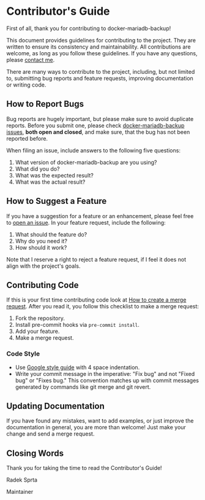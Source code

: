 # Contributor's Guide
First of all, thank you for contributing to docker-mariadb-backup!

This document provides guidelines for contributing to the project. They are written to ensure its consistency and maintainability. All contributions are welcome, as long as you follow these guidelines. If you have any questions, please [contact me](incoming+radek-sprta/docker-mariadb-backup@gitlab.com).

There are many ways to contribute to the project, including, but not limited to, submitting bug reports and feature requests, improving documentation or writing code.

## How to Report Bugs
Bug reports are hugely important, but please make sure to avoid duplicate reports. Before you submit one, please check [docker-mariadb-backup issues](https://gitlab.com/radek-sprta/docker-mariadb-backup/issues), **both open and closed**, and make sure, that the bug has not been reported before.

When filing an issue, include answers to the following five questions:
1. What version of docker-mariadb-backup are you using?
3. What did you do?
4. What was the expected result?
5. What was the actual result?

## How to Suggest a Feature
If you have a suggestion for a feature or an enhancement, please feel free to [open an issue](https://gitlab.com/radek-sprta/docker-mariadb-backup/issues). In your feature request, include the following:
1. What should the feature do?
2. Why do you need it?
3. How should it work?

Note that I reserve a right to reject a feature request, if I feel it does not align with the project's goals.

## Contributing Code
If this is your first time contributing code look at [How to create a merge request][mergetutorial]. After you read it, you follow this checklist to make a merge request:
1. Fork the repository.
2. Install pre-commit hooks via `pre-commit install`.
3. Add your feature.
4. Make a merge request.

### Code Style
- Use [Google style guide][googlestyle] with 4 space indentation.
- Write your commit message in the imperative: "Fix bug" and not "Fixed bug" or "Fixes bug." This convention matches up with commit messages generated by commands like git merge and git revert.

## Updating Documentation
If you have found any mistakes, want to add examples, or just improve the documentation in general, you are more than welcome! Just make your change and send a merge request.

## Closing Words
Thank you for taking the time to read the Contributor's Guide!

Radek Sprta

Maintainer

[googlestyle]: https://google.github.io/styleguide/shellguide.html
[mergetutorial]: https://docs.gitlab.com/ee/gitlab-basics/add-merge-request.html
